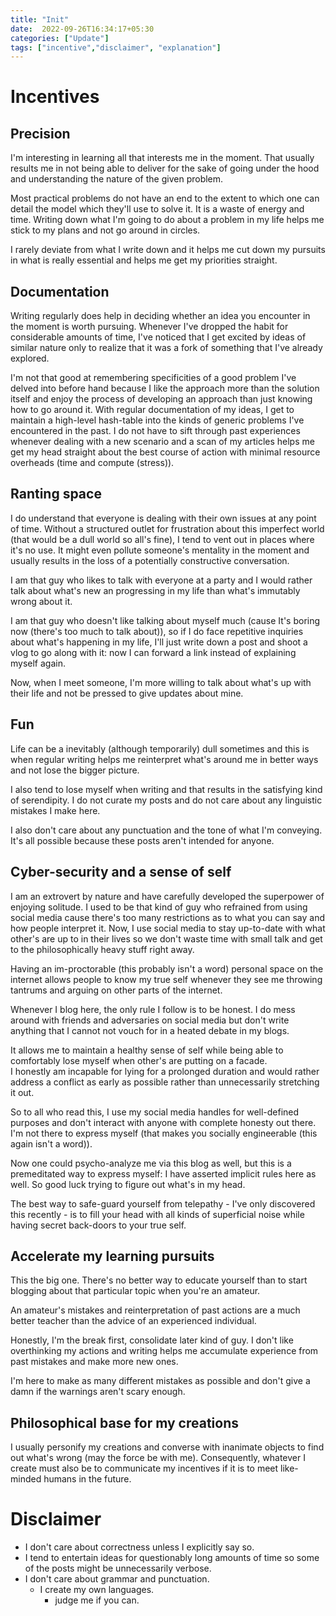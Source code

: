 ```yaml
---
title: "Init"
date:  2022-09-26T16:34:17+05:30
categories: ["Update"]
tags: ["incentive","disclaimer", "explanation"]
---
```


# Incentives

## Precision

I'm interesting in learning all that interests me in the moment. That
usually results me in not being able to deliver for the sake of going
under the hood and understanding the nature of the given problem.  

Most practical problems do not have an end to the extent to which one
can detail the model which they'll use to solve it. It is a waste of
energy and time. Writing down what I'm going to do about a problem in
my life helps me stick to my plans and not go around in circles.  

I rarely deviate from what I write down and it helps me cut down my
pursuits in what is really essential and helps me get my priorities
straight.  

## Documentation

Writing regularly does help in deciding whether an idea you encounter
in the moment is worth pursuing. Whenever I've dropped the habit for
considerable amounts of time, I've noticed that I get excited by ideas
of similar nature only to realize that it was a fork of something that
I've already explored.  

I'm not that good at remembering specificities of a good problem I've
delved into before hand because I like the approach more than the
solution itself and enjoy the process of developing an approach than
just knowing how to go around it. With regular documentation of my
ideas, I get to maintain a high-level hash-table into the kinds of
generic problems I've encountered in the past. I do not have to sift
through past experiences whenever dealing with a new scenario and a
scan of my articles helps me get my head straight about the best
course of action with minimal resource overheads (time and compute (stress)).

## Ranting space

I do understand that everyone is dealing with their own issues at any
point of time. Without a structured outlet for frustration about this
imperfect world (that would be a dull world so all's fine), I tend to
vent out in places where it's no use. It might even pollute someone's
mentality in the moment and usually results in the loss of a
potentially constructive conversation.  

I am that guy who likes to talk with everyone at a party and I would
rather talk about what's new an progressing in my life than what's
immutably wrong about it.  

I am that guy who doesn't like talking about myself much (cause It's
boring now (there's too much to talk about)), so if I do face 
repetitive inquiries about what's happening in my life, I'll just
write down a post and shoot a vlog to go along with it: now I can
forward a link instead of explaining myself again.  

Now, when I meet someone, I'm more willing to talk about what's up
with their life and not be pressed to give updates about mine.  

## Fun

Life can be a inevitably (although temporarily) dull sometimes and
this is when regular writing helps me reinterpret what's around me in
better ways and not lose the bigger picture.  

I also tend to lose myself when writing and that results in the
satisfying kind of serendipity. I do not curate my posts and do not
care about any linguistic mistakes I make here.  

I also don't care about any punctuation and the tone of what I'm
conveying. It's all possible because these posts aren't intended for
anyone.  

## Cyber-security and a sense of self

I am an extrovert by nature and have carefully developed the
superpower of enjoying solitude. I used to be that kind of guy who
refrained from using social media cause there's too many restrictions
as to what you can say and how people interpret it. Now, I use social
media to stay up-to-date with what other's are up to in their lives
so we don't waste time with small talk and get to the philosophically
heavy stuff right away.  

Having an im-proctorable (this probably isn't a word) personal space
on the internet allows people to know my true self whenever they see
me throwing tantrums and arguing on other parts of the internet.  

Whenever I blog here, the only rule I follow is to be honest. I do
mess around with friends and adversaries on social media but don't
write anything that I cannot not vouch for in a heated debate in my
blogs.  

It allows me to maintain a healthy sense of self while being able to
comfortably lose myself when other's are putting on a facade.  
I honestly am incapable for lying for a prolonged duration and would
rather address a conflict as early as possible rather than
unnecessarily stretching it out.  

So to all who read this, I use my social media handles for well-defined
purposes and don't interact with anyone with complete honesty out
there. I'm not there to express myself (that makes you socially
engineerable (this again isn't a word)).  

Now one could psycho-analyze me via this blog as well, but this is a
premeditated way to express myself: I have asserted implicit rules
here as well. So good luck trying to figure out what's in my head.  

The best way to safe-guard yourself from telepathy - I've only
discovered this recently - is to fill your head with all kinds of
superficial noise while having secret back-doors to your true self.  

## Accelerate my learning pursuits

This the big one. There's no better way to educate yourself than to
start blogging about that particular topic when you're an amateur.  

An amateur's mistakes and reinterpretation of past actions are a much
better teacher than the advice of an experienced individual.  

Honestly, I'm the break first, consolidate later kind of
guy. I don't like overthinking my actions and writing helps me
accumulate experience from past mistakes and make more new ones.  

I'm here to make as many different mistakes as possible and don't give
a damn if the warnings aren't scary enough.  


## Philosophical base for my creations 

I usually personify my creations and converse with inanimate objects
to find out what's wrong (may the force be with me). Consequently,
whatever I create must also be to communicate my incentives if it is
to meet like-minded humans in the future.  

# Disclaimer

 - I don't care about correctness unless I explicitly say so.  
 - I tend to entertain ideas for questionably long amounts of time so
   some of the posts might be unnecessarily verbose.  
 - I don't care about grammar and punctuation.  
   - I create my own languages.  
	 - judge me if you can.  
